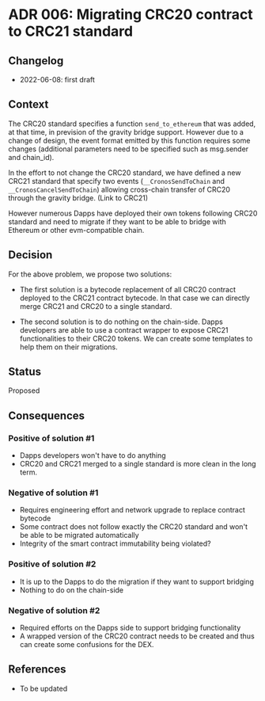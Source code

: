 # ADR 006: Migrating CRC20 contract to CRC21 standard

## Changelog
* 2022-06-08: first draft

## Context

The CRC20 standard specifies a function `send_to_ethereum` that was added, at that time, in prevision of the gravity bridge support.
However due to a change of design, the event format emitted by this function requires some changes (additional parameters need to be specified such as msg.sender and chain_id).

In the effort to not change the CRC20 standard, we have defined a new CRC21 standard that specify two events (`__CronosSendToChain` and `__CronosCancelSendToChain`) allowing cross-chain transfer of CRC20 through the gravity bridge. (Link to CRC21)

However numerous Dapps have deployed their own tokens following CRC20 standard and need to migrate if they want to be able to bridge with Ethereum or other evm-compatible chain. 



## Decision

For the above problem, we propose two solutions:

- The first solution is a bytecode replacement of all CRC20 contract deployed to the CRC21 contract bytecode. In that case we can directly merge CRC21 and CRC20 to a single standard.
  
- The second solution is to do nothing on the chain-side. Dapps developers are able to use a contract wrapper to expose CRC21 functionalities to their CRC20 tokens. We can create some templates to help them on their migrations.

## Status

Proposed

## Consequences

### Positive of solution #1

- Dapps developers won't have to do anything
- CRC20 and CRC21 merged to a single standard is more clean in the long term.

### Negative of solution #1

- Requires engineering effort and network upgrade to replace contract bytecode
- Some contract does not follow exactly the CRC20 standard and won't be able to be migrated automatically
- Integrity of the smart contract immutability being violated?

### Positive of solution #2

- It is up to the Dapps to do the migration if they want to support bridging
- Nothing to do on the chain-side

### Negative of solution #2

- Required efforts on the Dapps side to support bridging functionality
- A wrapped version of the CRC20 contract needs to be created and thus can create some confusions for the DEX.


## References

* To be updated